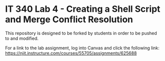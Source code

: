 # IT 340 Lab 4 - Creating a Shell Script and Merge Conflict Resolution

This repository is designed to be forked by students in order to be pushed to and modified.

For a link to the lab assignment, log into Canvas and click the following link:
https://njit.instructure.com/courses/55705/assignments/625688
